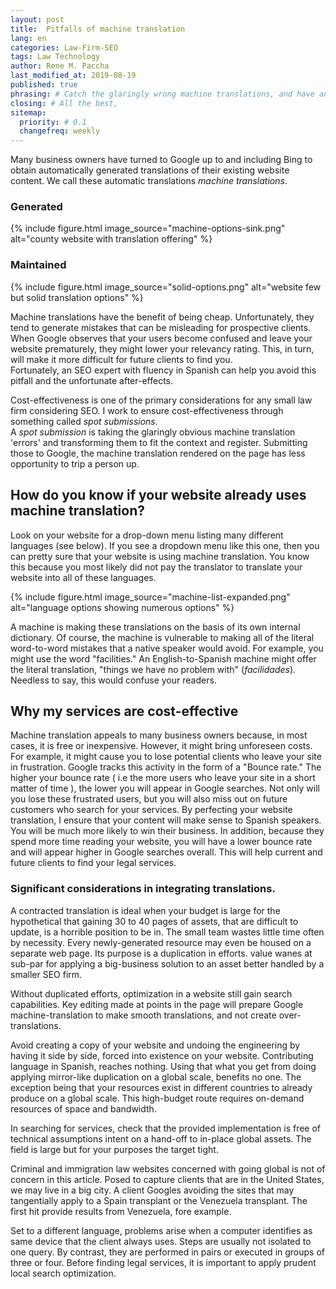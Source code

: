 ```yaml
---
layout: post
title:  Pitfalls of machine translation
lang: en
categories: Law-Firm-SEO
tags: Law Technology
author: Rene M. Paccha
last_modified_at: 2019-08-19
published: true
phrasing: # Catch the glaringly wrong machine translations, and have an SEO (as translator) submit those to relevant search engines.
closing: # All the best,
sitemap:
  priority: # 0.1
  changefreq: weekly
---
```


Many business owners have turned to Google up to and including Bing to obtain automatically generated translations of their existing website content. We call these automatic translations _machine translations_.

### Generated
{% include figure.html image_source="machine-options-sink.png" alt="county website with translation offering" %}

### Maintained
{% include figure.html image_source="solid-options.png" alt="website few but solid translation options" %}

Machine translations have the benefit of being cheap. Unfortunately, they tend to generate mistakes that can be misleading for prospective clients. When Google observes that your users become confused and leave your website prematurely, they might lower your relevancy rating.
This, in turn, will make it more difficult for future clients to find you.  
Fortunately, an SEO expert with fluency in Spanish can help you avoid this pitfall and the unfortunate after-effects.

Cost-effectiveness is one of the primary considerations for any small law firm considering SEO.
I work to ensure cost-effectiveness through something called _spot submissions_.  
A _spot submission_ is taking the glaringly obvious machine translation 'errors' and transforming them to fit the context and register.  Submitting those to Google, the machine translation rendered on the page has less opportunity to trip a person up.

## How do you know if your website already uses machine translation?

Look on your website for a drop-down menu listing many different languages (see below). If you see a dropdown menu like this one, then you can pretty sure that your website is using machine translation. You know this because you most likely did not pay the translator to translate your website into all of these languages.


{% include figure.html image_source="machine-list-expanded.png" alt="language options showing numerous options" %}

A machine is making these translations on the basis of its own internal dictionary. Of course, the machine is vulnerable to making all of the literal word-to-word mistakes that a native speaker would avoid. For example, you might use the word "facilities."  An English-to-Spanish machine might offer the literal translation, "things we have no problem with" (_facilidades_). Needless to say, this would confuse your readers.


## Why my services are cost-effective

Machine translation appeals to many business owners because, in most cases, it is free or inexpensive. However, it might bring unforeseen costs. For example, it might cause you to lose potential clients who leave your site in frustration. Google tracks this activity in the form of a "Bounce rate."  The higher your bounce rate ( i.e the more users who leave your site in a short matter of time ), the lower you will appear in Google searches.  Not only will you lose these frustrated users, but you will also miss out on future customers who search for your services.  By perfecting your website translation, I ensure that your content will make sense to Spanish speakers.  You will be much more likely to win their business.  In addition, because they spend more time reading your website, you will have a lower bounce rate and will appear higher in Google searches overall.  This will help current and future clients to find your legal services.


### Significant considerations in integrating translations.

A contracted translation is ideal when your budget is large for the hypothetical that gaining 30 to 40 pages of assets, that are difficult to update, is a horrible position to be in.  The small team wastes little time often by necessity.  Every newly-generated resource may even be housed on a separate web page.  Its purpose is a duplication in efforts. value wanes at sub-par for applying a big-business solution to an asset better handled by a smaller SEO firm.


Without duplicated efforts, optimization in a website still gain search capabilities.  Key editing made at points in the page will prepare Google machine-translation to make smooth translations, and not create over-translations.

Avoid creating a copy of your website and undoing the engineering by having it side by side, forced into existence on your website. Contributing language in Spanish, reaches nothing.  Using that what you get from doing applying mirror-like duplication on a global scale, benefits no one. The exception being that your resources exist in different countries to already produce on a global scale.  This high-budget route requires on-demand resources of space and bandwidth.

In searching for services, check that the provided implementation is free of technical assumptions intent on a hand-off to in-place global assets.  The field is large but for your purposes the target tight.

Criminal and immigration law websites concerned with going global is not of concern in this article.  Posed to capture clients that are in the United States, we may live in a big city.  A client Googles avoiding the sites that may tangentially apply to a Spain transplant or the Venezuela transplant.  The first hit provide results from Venezuela, fore example.

Set to a different language, problems arise when a computer identifies as same device that the client always uses.   Steps are usually not isolated to one query. By contrast, they are performed in pairs or executed in groups of three or four.  Before finding legal services, it is important to apply prudent local search optimization.


<!-- {% include figure.html image_source="machine-menu.png" alt="auto translated county website" %}    -->
